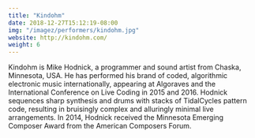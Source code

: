 ```yaml
---
title: "Kindohm"
date: 2018-12-27T15:12:19-08:00
img: "/imagez/performers/kindohm.jpg"
website: http://kindohm.com/
weight: 6
---
```


Kindohm is Mike Hodnick, a programmer and sound artist from Chaska, Minnesota, USA. He has performed his brand of coded, algorithmic electronic music internationally, appearing at Algoraves and the International Conference on Live Coding in 2015 and 2016. Hodnick sequences sharp synthesis and drums with stacks of TidalCycles pattern code, resulting in bruisingly complex and alluringly minimal live arrangements. In 2014, Hodnick received the Minnesota Emerging Composer Award from the American Composers Forum.
